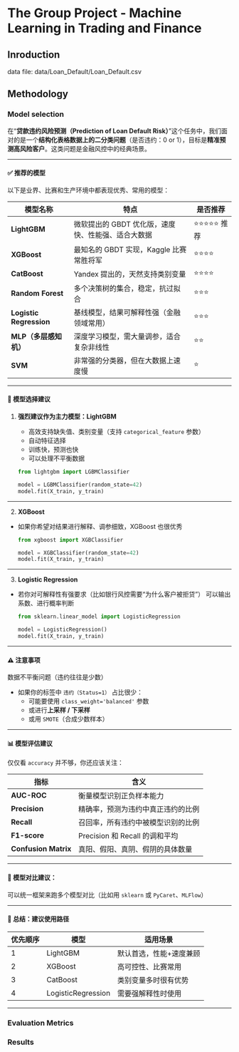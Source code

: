 # The Group Project - Machine Learning in Trading and Finance
## Inroduction
data file: data/Loan_Default/Loan_Default.csv

## Methodology
### Model selection
在“**贷款违约风险预测（Prediction of Loan Default Risk）**”这个任务中，我们面对的是一个**结构化表格数据上的二分类问题**（是否违约：0 or 1），目标是**精准预测高风险客户**。这类问题是金融风控中的经典场景。

---

#### ✅ **推荐的模型**

以下是业界、比赛和生产环境中都表现优秀、常用的模型：

| 模型名称        | 特点                                              | 是否推荐 |
|-----------------|---------------------------------------------------|----------|
| **LightGBM**     | 微软提出的 GBDT 优化版，速度快、性能强、适合大数据 | ⭐⭐⭐⭐⭐ 推荐 |
| **XGBoost**      | 最知名的 GBDT 实现，Kaggle 比赛常胜将军           | ⭐⭐⭐⭐     |
| **CatBoost**     | Yandex 提出的，天然支持类别变量                   | ⭐⭐⭐⭐     |
| **Random Forest**| 多个决策树的集合，稳定，抗过拟合                  | ⭐⭐⭐      |
| **Logistic Regression** | 基线模型，结果可解释性强（金融领域常用）    | ⭐⭐⭐      |
| **MLP（多层感知机）**   | 深度学习模型，需大量调参，适合复杂非线性     | ⭐⭐       |
| **SVM**          | 非常强的分类器，但在大数据上速度慢               | ⭐        |

---

#### 🧠 **模型选择建议**

1. **强烈建议作为主力模型：LightGBM**
   - 高效支持缺失值、类别变量（支持 `categorical_feature` 参数）
   - 自动特征选择
   - 训练快，预测也快
   - 可以处理不平衡数据

    ```python
    from lightgbm import LGBMClassifier
    
    model = LGBMClassifier(random_state=42)
    model.fit(X_train, y_train)
    ```

---

2. **XGBoost**
- 如果你希望对结果进行解释、调参细致，XGBoost 也很优秀

    ```python
    from xgboost import XGBClassifier
    
    model = XGBClassifier(random_state=42)
    model.fit(X_train, y_train)
    ```

---

3. **Logistic Regression**
- 若你对可解释性有强要求（比如银行风控需要“为什么客户被拒贷”） 可以输出系数、进行概率判断

    ```python
    from sklearn.linear_model import LogisticRegression
    
    model = LogisticRegression()
    model.fit(X_train, y_train)
    ```

---

#### ⚠️ 注意事项

数据不平衡问题（违约往往是少数）
- 如果你的标签中 `违约（Status=1）` 占比很少：
    - 可能要使用 `class_weight='balanced'` 参数
    - 或进行**上采样 / 下采样**
    - 或用 `SMOTE`（合成少数样本）

---

#### 📊 模型评估建议

仅仅看 `accuracy` 并不够，你还应该关注：

| 指标          | 含义                                     |
|---------------|------------------------------------------|
| **AUC-ROC**   | 衡量模型识别正负样本能力                 |
| **Precision** | 精确率，预测为违约中真正违约的比例       |
| **Recall**    | 召回率，所有违约中被模型识别的比例       |
| **F1-score**  | Precision 和 Recall 的调和平均           |
| **Confusion Matrix** | 真阳、假阳、真阴、假阴的具体数量  |

---

####  🧪 模型对比建议：

可以统一框架来跑多个模型对比（比如用 `sklearn` 或 `PyCaret`、`MLFlow`）

---

####  🎯 总结：建议使用路径

| 优先顺序 | 模型            | 适用场景                 |
|----------|------------------|--------------------------|
| 1        | LightGBM         | 默认首选，性能+速度兼顾 |
| 2        | XGBoost          | 高可控性、比赛常用       |
| 3        | CatBoost         | 类别变量多时很有优势     |
| 4        | LogisticRegression | 需要强解释性时使用     |

---

### Evaluation Metrics

### Results
